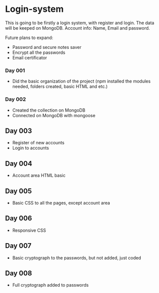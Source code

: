 # Login-system

This is going to be firstly a login system, with register and login. The data will be keeped on MongoDB.
Account info: Name, Email and password.

Future plans to expand:
- Password and secure notes saver
- Encrypt all the passwords
- Email certificator

### Day 001
- Did the basic organization of the project (npm installed the modules needed, folders created, basic HTML and etc.)
### Day 002
- Created the collection on MongoDB
- Connected on MongoDB with mongoose
## Day 003
- Register of new accounts
- Login to accounts
## Day 004
- Account area HTML basic
## Day 005
- Basic CSS to all the pages, except account area
## Day 006
- Responsive CSS
## Day 007
- Basic cryptograph to the passwords, but not added, just coded
## Day 008
- Full cryptograph added to passwords
